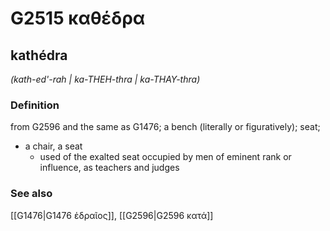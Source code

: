 # G2515 καθέδρα

## kathédra

_(kath-ed'-rah | ka-THEH-thra | ka-THAY-thra)_

### Definition

from G2596 and the same as G1476; a bench (literally or figuratively); seat; 

- a chair, a seat
  - used of the exalted seat occupied by men of eminent rank or influence, as teachers and judges

### See also

[[G1476|G1476 ἑδραῖος]], [[G2596|G2596 κατά]]
